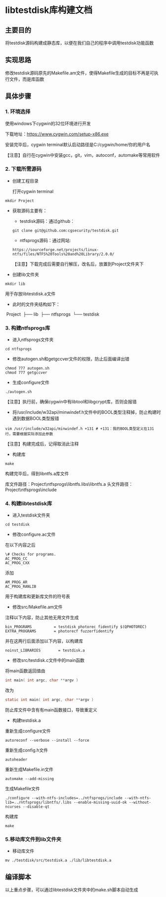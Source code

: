 # libtestdisk库构建文档

## 主要目的

将testdisk源码构建成静态库，以便在我们自己的程序中调用testdisk功能函数



## 实现思路

修改testdisk源码原先的Makefile.am文件，使得Makefile生成的目标不再是可执行文件，而是库函数



## 具体步骤

### 1. 环境选择

使用windows下cygwin的32位环境进行开发

下载地址：https://www.cygwin.com/setup-x86.exe

安装完毕后，cygwin terminal默认启动路径是C:/cygwin/home/你的用户名

【注意】自行在cygwin中安装gcc，git，vim，autoconf，automake等常用软件



### 2. 下载所需源码

* 创建工程目录

  打开cygwin terminal
  
```shell
mkdir Project
```

* 获取源码主要有：

  * testdisk源码：通过github：

  ```shell
  git clone git@github.com:cgsecurity/testdisk.git
  ```

  * ntfsprogs源码：通过网站:

  ```http
  https://sourceforge.net/projects/linux-ntfs/files/NTFS%20Tools%20and%20Library/2.0.0/
  ```

  【注意】下载完成后需要自行解压，改名后，放置到Project文件夹下


* 创建lib文件夹

```shell
mkdir lib
```

用于存放libtestdisk.a文件

* 此时的文件夹结构如下：

​       Project
​           ├── lib
​           ├── ntfsprogs
​           └── testdisk
​    

### 3. 构建ntfsprogs库

* 进入ntfsprogs文件夹

```shell
cd ntfsprogs
```

* 修改autogen.sh和getgccver文件的权限，防止后面编译出错
```shell
chmod 777 autogen.sh
chmod 777 getgccver
```

* 生成configure文件

```shell
./autogen.sh
```

【注意】执行前，确保cygwin中有libtool和libgcrypt库，否则会报错

* 将/usr/include/w32api/minwindef.h文件中的BOOL类型注释掉，防止构建时遇到数据BOOL类型报错

```shell
vim /usr/include/w32api/minwindef.h +131 # +131：我的BOOL类型定义在131行，需要根据实际添加此参数
```

【注意】构建完成后，记得取消此注释

* 构建库

```shell
make
```

构建完毕后，得到libntfs.a库文件

库文件路径：Project\ntfsprogs\libntfs\.libs\libntfs.a
头文件路径：Project\ntfsprogs\include



### 4. 构建libtestdisk库

* 进入testdisk文件夹

```shell
cd testdisk
```

* 修改configure.ac文件

在以下内容之后

```shell
\# Checks for programs.
AC_PROG_CC
AC_PROG_CXX
```

添加

```shell
AM_PROG_AR     
AC_PROG_RANLIB
```

用于构建库和更新库文件的符号表

* 修改src/Makefile.am文件

注释以下内容，防止其他无用文件生成

```shell
bin_PROGRAMS          = testdisk photorec fidentify $(QPHOTOREC)
EXTRA_PROGRAMS        = photorecf fuzzerfidentify
```

并在这两行后面添加以下内容，以构建库

```shell
noinst_LIBRARIES        = testdisk.a
```

* 修改src/testdisk.c文件中的main函数

将main函数返回值由

```c
int main( int argc, char **argv )
```

改为

```c
static int main( int argc, char **argv )
```

防止库文件中含有有main函数接口，导致重定义

* 构建testdisk.a

重新生成configure文件

```shell
autoreconf --verbose --install --force
```

重新生成config.h文件

```shell
autoheader
```

重新生成Makefile.in文件

```shell
automake --add-missing
```

生成Makefile文件

```shell
./configure --with-ntfs-includes=../ntfsprogs/include --with-ntfs-lib=../ntfsprogs/libntfs/.libs --enable-missing-uuid-ok --without-ncurses --disable-qt
```

构建库

```shell
make
```



### 5.移动库文件到lib文件夹

* 移动库文件

```shell
mv ./testdisk/src/testdisk.a ./lib/libtestdisk.a
```



## 编译脚本

以上重点步骤，可以通过libtestdisk文件夹中的make.sh脚本自动生成

